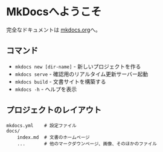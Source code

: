 # MkDocsへようこそ

完全なドキュメントは [mkdocs.org](https://www.mkdocs.org)へ。

## コマンド

- `mkdocs new [dir-name]` - 新しいプロジェクトを作る
- `mkdocs serve` - 確認用のリアルタイム更新サーバー起動
- `mkdocs build` - 文書サイトを構築する
- `mkdocs -h` - ヘルプを表示

## プロジェクトのレイアウト

    mkdocs.yml    # 設定ファイル
    docs/
        index.md  # 文書のホームページ
        ...       # 他のマークダウンページ、画像、そのほかのファイル
